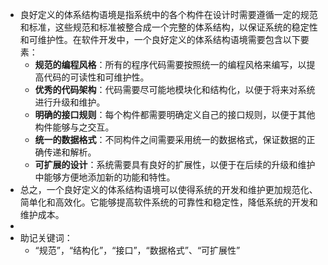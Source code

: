 - 良好定义的体系结构语境是指系统中的各个构件在设计时需要遵循一定的规范和标准，这些规范和标准被整合成一个完整的体系结构，以保证系统的稳定性和可维护性。在软件开发中，一个良好定义的体系结构语境需要包含以下要素：
	- **规范的编程风格**：所有的程序代码需要按照统一的编程风格来编写，以提高代码的可读性和可维护性。
	- **优秀的代码架构**：代码需要尽可能地模块化和结构化，以便于将来对系统进行升级和维护。
	- **明确的接口规则**：每个构件都需要明确定义自己的接口规则，以便于其他构件能够与之交互。
	- **统一的数据格式**：不同构件之间需要采用统一的数据格式，保证数据的正确传递和解析。
	- **可扩展的设计**：系统需要具有良好的扩展性，以便于在后续的升级和维护中能够方便地添加新的功能和特性。
- 总之，一个良好定义的体系结构语境可以使得系统的开发和维护更加规范化、简单化和高效化。它能够提高软件系统的可靠性和稳定性，降低系统的开发和维护成本。
-
- 助记关键词：
	- “规范”，“结构化”，“接口”，“数据格式”、“可扩展性”